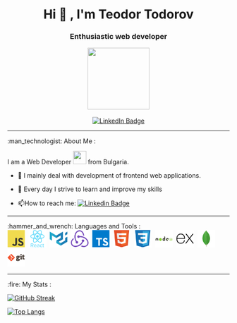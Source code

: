 <h1 align="center" dir="auto">
Hi 
<g-emoji class="g-emoji" alias="wave" fallback-src="https://github.githubassets.com/images/icons/emoji/unicode/1f44b.png">👋</g-emoji>
, I'm Teodor Todorov
</div>
</h1>
<h3 align="center" dir="auto">
  Enthusiastic web developer
</h3>

<p align="center">
<img src="https://media.giphy.com/media/jdPMeyv9rn0hZHh8n9/giphy.gif" width="140" height="140"/>
</p>
<p align="center">
  <a href="https://www.linkedin.com/in/teodor-todorov-00b3131b6/">
    <img src="https://img.shields.io/badge/LinkedIn-blue?style=for-the-badge&logo=linkedin&logoColor=white" alt="LinkedIn Badge"/>
  </a>
 </p>
 <hr/>
 :man_technologist: About Me :
 <p>
 I am a Web Developer <img src="https://media.giphy.com/media/WUlplcMpOCEmTGBtBW/giphy.gif"width="30" height="30"> from Bulgaria.
 </p>
 <div>
  
- :telescope: I mainly deal with development of frontend web applications.

- :seedling: Every day I strive to learn and improve my skills

- :mailbox:How to reach me: [![Linkedin Badge](https://img.shields.io/badge/-Teodor-blue?style=flat&logo=Linkedin&logoColor=white)](https://www.linkedin.com/in/teodor-todorov-00b3131b6/)

 </div>
 <hr/>
 :hammer_and_wrench: Languages and Tools :
 <div>
  <img src="https://github.com/devicons/devicon/blob/master/icons/javascript/javascript-original.svg" title="JavaScript" alt="JavaScript" width="40" height="40"/>&nbsp;
  <img src="https://github.com/devicons/devicon/blob/master/icons/react/react-original-wordmark.svg" title="React" alt="React" width="40" height="40"/>&nbsp;
  <img src="https://github.com/devicons/devicon/blob/master/icons/materialui/materialui-original.svg" title="Material UI" alt="Material UI" width="40" height="40"/>&nbsp;
  <img src="https://github.com/devicons/devicon/blob/master/icons/redux/redux-original.svg" title="Redux" alt="Redux " width="40" height="40"/>&nbsp;
  <img src="https://github.com/devicons/devicon/blob/master/icons/typescript/typescript-original.svg" title="Typescript" alt="Typescript " width="40" height="40"/>&nbsp;
  <img src="https://github.com/devicons/devicon/blob/master/icons/html5/html5-original.svg" title="HTML5" alt="HTML" width="40" height="40"/>&nbsp;
  <img src="https://github.com/devicons/devicon/blob/master/icons/css3/css3-original.svg" title="CSS3" alt="CSS3" width="40" height="40"/>&nbsp;
  <img src="https://github.com/devicons/devicon/blob/master/icons/nodejs/nodejs-original-wordmark.svg" title="NodeJS" alt="NodeJS" width="40" height="40"/>&nbsp;
  <img src="https://github.com/devicons/devicon/blob/master/icons/express/express-original.svg" title="Express" alt="Express" width="40" height="40"/>&nbsp;
  <img src="https://github.com/devicons/devicon/blob/master/icons/mongodb/mongodb-original.svg" title="Mongodb" alt="Mongodb" width="40" height="40"/>&nbsp;
  <img src="https://github.com/devicons/devicon/blob/master/icons/git/git-original-wordmark.svg" title="Git" **alt="Git" width="40" height="40"/>
</div>
<hr/>
:fire: My Stats :

[![GitHub Streak](http://github-readme-streak-stats.herokuapp.com?user=TeodorTod)](https://git.io/streak-stats)

[![Top Langs](https://github-readme-stats.vercel.app/api/top-langs/?username=TeodorTod)](https://github.com/anuraghazra/github-readme-stats)
